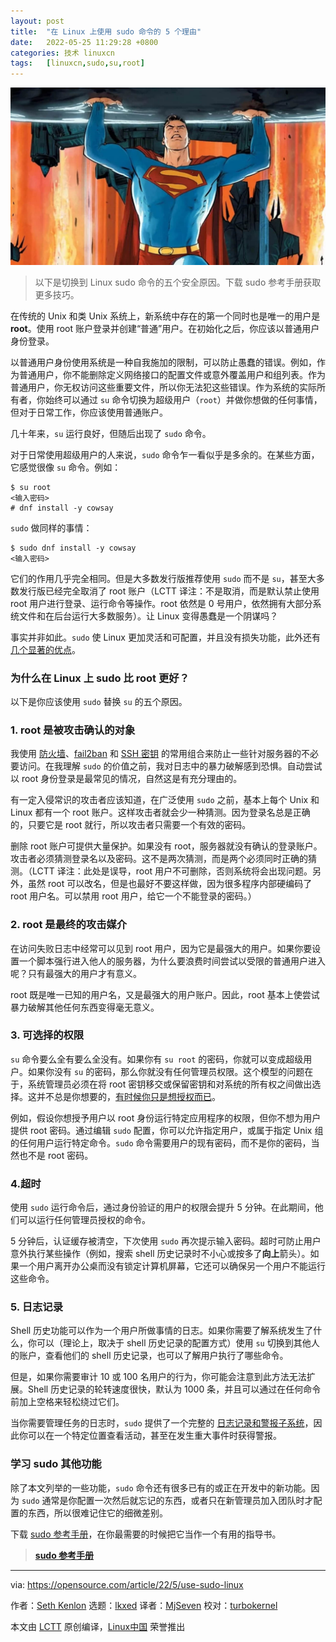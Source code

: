 ```yaml
---
layout: post
title:	"在 Linux 上使用 sudo 命令的 5 个理由"
date:	2022-05-25 11:29:28 +0800 
categories:	技术 linuxcn 
tags:	[linuxcn,sudo,su,root]
---
```



![](/Asserts/Images/album/202205/25/112907rfzfc3gqppx8p61n.jpg)



> 
> 以下是切换到 Linux sudo 命令的五个安全原因。下载 sudo 参考手册获取更多技巧。
> 
> 
> 


在传统的 Unix 和类 Unix 系统上，新系统中存在的第一个同时也是唯一的用户是 **root**。使用 root 账户登录并创建“普通”用户。在初始化之后，你应该以普通用户身份登录。


以普通用户身份使用系统是一种自我施加的限制，可以防止愚蠢的错误。例如，作为普通用户，你不能删除定义网络接口的配置文件或意外覆盖用户和组列表。作为普通用户，你无权访问这些重要文件，所以你无法犯这些错误。作为系统的实际所有者，你始终可以通过 `su` 命令切换为超级用户（`root`）并做你想做的任何事情，但对于日常工作，你应该使用普通账户。


几十年来，`su` 运行良好，但随后出现了 `sudo` 命令。


对于日常使用超级用户的人来说，`sudo` 命令乍一看似乎是多余的。在某些方面，它感觉很像 `su` 命令。例如：



```
$ su root
<输入密码>
# dnf install -y cowsay

```

`sudo` 做同样的事情：



```
$ sudo dnf install -y cowsay
<输入密码>

```

它们的作用几乎完全相同。但是大多数发行版推荐使用 `sudo` 而不是 `su`，甚至大多数发行版已经完全取消了 root 账户（LCTT 译注：不是取消，而是默认禁止使用 root 用户进行登录、运行命令等操作。root 依然是 0 号用户，依然拥有大部分系统文件和在后台运行大多数服务）。让 Linux 变得愚蠢是一个阴谋吗？


事实并非如此。`sudo` 使 Linux 更加灵活和可配置，并且没有损失功能，此外还有 [几个显著的优点](https://opensource.com/article/19/10/know-about-sudo)。


### 为什么在 Linux 上 sudo 比 root 更好？


以下是你应该使用 `sudo` 替换 `su` 的五个原因。


### 1. root 是被攻击确认的对象


我使用 [防火墙](https://www.redhat.com/sysadmin/secure-linux-network-firewall-cmd)、[fail2ban](https://www.redhat.com/sysadmin/protect-systems-fail2ban) 和 [SSH 密钥](https://opensource.com/article/20/2/ssh-tools) 的常用组合来防止一些针对服务器的不必要访问。在我理解 `sudo` 的价值之前，我对日志中的暴力破解感到恐惧。自动尝试以 root 身份登录是最常见的情况，自然这是有充分理由的。


有一定入侵常识的攻击者应该知道，在广泛使用 `sudo` 之前，基本上每个 Unix 和 Linux 都有一个 root 账户。这样攻击者就会少一种猜测。因为登录名总是正确的，只要它是 root 就行，所以攻击者只需要一个有效的密码。


删除 root 账户可提供大量保护。如果没有 root，服务器就没有确认的登录账户。攻击者必须猜测登录名以及密码。这不是两次猜测，而是两个必须同时正确的猜测。（LCTT 译注：此处是误导，root 用户不可删除，否则系统将会出现问题。另外，虽然 root 可以改名，但是也最好不要这样做，因为很多程序内部硬编码了 root 用户名。可以禁用 root 用户，给它一个不能登录的密码。）


### 2. root 是最终的攻击媒介


在访问失败日志中经常可以见到 root 用户，因为它是最强大的用户。如果你要设置一个脚本强行进入他人的服务器，为什么要浪费时间尝试以受限的普通用户进入呢？只有最强大的用户才有意义。


root 既是唯一已知的用户名，又是最强大的用户账户。因此，root 基本上使尝试暴力破解其他任何东西变得毫无意义。


### 3. 可选择的权限


`su` 命令要么全有要么全没有。如果你有 `su root` 的密码，你就可以变成超级用户。如果你没有 `su` 的密码，那么你就没有任何管理员权限。这个模型的问题在于，系统管理员必须在将 root 密钥移交或保留密钥和对系统的所有权之间做出选择。这并不总是你想要的，[有时候你只是想授权而已](https://opensource.com/article/17/12/using-sudo-delegate)。


例如，假设你想授予用户以 root 身份运行特定应用程序的权限，但你不想为用户提供 root 密码。通过编辑 `sudo` 配置，你可以允许指定用户，或属于指定 Unix 组的任何用户运行特定命令。`sudo` 命令需要用户的现有密码，而不是你的密码，当然也不是 root 密码。


### 4.超时


使用 `sudo` 运行命令后，通过身份验证的用户的权限会提升 5 分钟。在此期间，他们可以运行任何管理员授权的命令。


5 分钟后，认证缓存被清空，下次使用 `sudo` 再次提示输入密码。超时可防止用户意外执行某些操作（例如，搜索 shell 历史记录时不小心或按多了**向上**箭头）。如果一个用户离开办公桌而没有锁定计算机屏幕，它还可以确保另一个用户不能运行这些命令。


### 5. 日志记录


Shell 历史功能可以作为一个用户所做事情的日志。如果你需要了解系统发生了什么，你可以（理论上，取决于 shell 历史记录的配置方式）使用 `su` 切换到其他人的账户，查看他们的 shell 历史记录，也可以了解用户执行了哪些命令。


但是，如果你需要审计 10 或 100 名用户的行为，你可能会注意到此方法无法扩展。Shell 历史记录的轮转速度很快，默认为 1000 条，并且可以通过在任何命令前加上空格来轻松绕过它们。


当你需要管理任务的日志时，`sudo` 提供了一个完整的 [日志记录和警报子系统](https://opensource.com/article/19/10/know-about-sudo)，因此你可以在一个特定位置查看活动，甚至在发生重大事件时获得警报。


### 学习 sudo 其他功能


除了本文列举的一些功能，`sudo` 命令还有很多已有的或正在开发中的新功能。因为 `sudo` 通常是你配置一次然后就忘记的东西，或者只在新管理员加入团队时才配置的东西，所以很难记住它的细微差别。


下载 [sudo 参考手册](https://opensource.com/downloads/linux-sudo-cheat-sheet)，在你最需要的时候把它当作一个有用的指导书。



> 
> **[sudo 参考手册](https://opensource.com/downloads/linux-sudo-cheat-sheet)**
> 
> 
> 




---


via: <https://opensource.com/article/22/5/use-sudo-linux>


作者：[Seth Kenlon](https://opensource.com/users/seth) 选题：[lkxed](https://github.com/lkxed) 译者：[MjSeven](https://github.com/MjSeven) 校对：[turbokernel](https://github.com/turbokernel)


本文由 [LCTT](https://github.com/LCTT/TranslateProject) 原创编译，[Linux中国](https://linux.cn/) 荣誉推出
